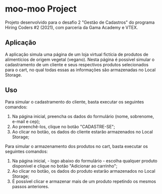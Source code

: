 # moo-moo Project
Projeto desenvolvido para o desafio 2 "Gestão de Cadastros" do programa Hiring Coders #2 (2021), com parceria da Gama Academy e VTEX.

## Aplicação
A aplicação simula uma página de um loja virtual fictícia de produtos de alimentícios de origem vegetal (vegano). Nesta página é possível simular o cadastramento de um cliente e seus respectivos produtos selecionados para o cart, no qual todas essas as informações são armazenadas no Local Storage. 


## Uso
Para simular o cadastramento do cliente, basta executar os seguintes comandos:
1) Na página inicial, preencha os dados do formulário (nome, sobrenome, e-mail e cep);
2) Ao preenchê-los, clique no botão "CADASTRE-SE";
3) Ao clicar no botão, os dados do cliente estarão armazenados no Local Storage;

Para simular o armazenamento dos produtos no cart, basta executar os seguintes comandos:
1) Na página inicial, - logo abaixo do formulário - escolha qualquer produto disponível e clique no botão "Adicionar ao carrinho";
2) Ao clicar no botão, os dados do produto estarão armazenados no Local Storage;
3) É possível clicar e armazenar mais de um produto repetindo os mesmos passos anteriores.
